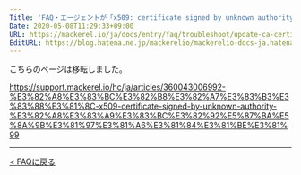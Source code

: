 ```yaml
---
Title: 'FAQ・エージェントが「x509: certificate signed by unknown authority」エラーを出力しています'
Date: 2020-05-08T11:29:33+09:00
URL: https://mackerel.io/ja/docs/entry/faq/troubleshoot/update-ca-certificates
EditURL: https://blog.hatena.ne.jp/mackerelio/mackerelio-docs-ja.hatenablog.mackerel.io/atom/entry/26006613563828584
---
```


こちらのページは移転しました。

https://support.mackerel.io/hc/ja/articles/360043006992-%E3%82%A8%E3%83%BC%E3%82%B8%E3%82%A7%E3%83%B3%E3%83%88%E3%81%8C-x509-certificate-signed-by-unknown-authority-%E3%82%A8%E3%83%A9%E3%83%BC%E3%82%92%E5%87%BA%E5%8A%9B%E3%81%97%E3%81%A6%E3%81%84%E3%81%BE%E3%81%99

---

[< FAQに戻る](https://mackerel.io/ja/docs/entry/faq)
